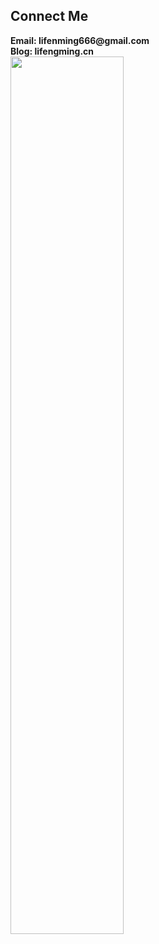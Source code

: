 <h2>Connect Me</h2>
<b>Email:<b> lifenming666@gmail.com </br>
<b>Blog: <b>lifengming.cn

</br>
 <img src="https://rishavanand.github.io/static/images/greetings.gif" align="center" style="width: 60%" />
</br>



